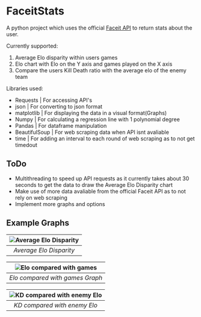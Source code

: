 # FaceitStats


A python project which uses the official [Faceit API](https://developers.faceit.com/docs/tools/data-api) to return stats about the user.

Currently supported:
1. Average Elo disparity within users games
2. Elo chart with Elo on the Y axis and games played on the X axis
3. Compare the users Kill Death ratio with the average elo of the enemy team


Libraries used:

- Requests | For accessing API's
- json | For converting to json format
- matplotlib | For displaying the data in a visual format(Graphs)
- Numpy | For calculating a regression line with 1 polynomial degree
- Pandas | For dataframe manipulation
- BeautifulSoup | For web scraping data when API isnt avaliable
- time | For adding an interval to each round of web scraping as to not get timedout


## ToDo

* Multithreading to speed up API requests as it currently takes about 30 seconds to get the data to draw the Average Elo Disparity chart
* Make use of more data avaliable from the official Faceit API as to not rely on web scraping
* Implement more graphs and options


## Example Graphs


| ![Average Elo Disparity](https://github.com/AlfiePerkins1/FaceitStats/assets/28139876/d4824ab6-1dda-452e-a476-a5300d0cd147) | 
|:--:| 
| *Average Elo Disparity* |



| ![Elo compared with games](https://github.com/AlfiePerkins1/FaceitStats/assets/28139876/972e4def-e1be-47c6-9628-dd233f534afb) | 
|:--:| 
| *Elo compared with games Graph* |

| ![KD compared with enemy Elo](https://github.com/AlfiePerkins1/FaceitStats/assets/28139876/7f22c791-0d2b-4072-bb18-0f6eb6cd22a0) | 
|:--:| 
| *KD compared with enemy Elo* |


